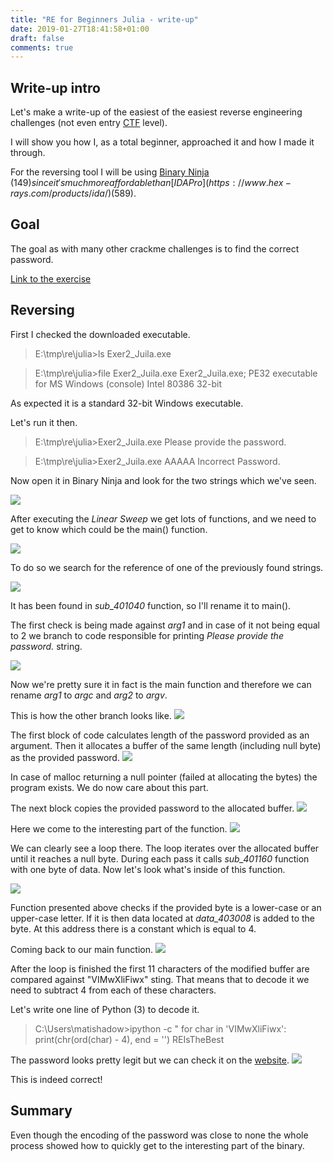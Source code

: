 ```yaml
---
title: "RE for Beginners Julia - write-up"
date: 2019-01-27T18:41:58+01:00
draft: false
comments: true
---
```


## Write-up intro
Let's make a write-up of the easiest of the easiest reverse engineering challenges (not even entry [CTF](https://ctftime.org/ctf-wtf/) level).  

I will show you how I, as a total beginner, approached it and how I made it through.

For the reversing tool I will be using [Binary Ninja](https://binary.ninja/) ($149) since it's much more affordable than [IDA Pro](https://www.hex-rays.com/products/ida/) ($589).

## Goal
The goal as with many other crackme challenges is to find the correct password.

[Link to the exercise](https://www.begin.re/julia)

## Reversing

First I checked the downloaded executable. 
> E:\tmp\re\julia>ls
> Exer2_Juila.exe

> E:\tmp\re\julia>file Exer2_Juila.exe 
> Exer2_Juila.exe; PE32 executable for MS Windows (console) Intel 80386 32-bit

As expected it is a standard 32-bit Windows executable.

Let's run it then.

> E:\tmp\re\julia>Exer2_Juila.exe
> Please provide the password.

> E:\tmp\re\julia>Exer2_Juila.exe AAAAA
> Incorrect Password.

Now open it in Binary Ninja and look for the two strings which we've seen.

![](https://matishadow.files.wordpress.com/2019/01/strings.png)

After executing the _Linear Sweep_ we get lots of functions, and we need to get to know which could be the main() function.

![](https://matishadow.files.wordpress.com/2019/01/binaryninja_2019-01-27_14-27-27.png)

To do so we search for the reference of one of the previously found strings.

![](https://matishadow.files.wordpress.com/2019/01/binaryninja_2019-01-27_14-32-18.png)

It has been found in _sub\_401040_ function, so I'll rename it to main().

The first check is being made against _arg1_ and in case of it not being equal to 2 we branch to code responsible for printing _Please provide the password._ string.

![](https://matishadow.files.wordpress.com/2019/01/binaryninja_2019-01-27_14-44-06.png)

Now we're pretty sure it in fact is the main function and therefore we can rename _arg1_ to _argc_ and _arg2_ to _argv_.

This is how the other branch looks like.
![](https://matishadow.files.wordpress.com/2019/01/binaryninja_2019-01-27_14-51-38.png)

The first block of code calculates length of the password provided as an argument.
Then it allocates a buffer of the same length (including null byte) as the provided password.
![](https://matishadow.files.wordpress.com/2019/01/binaryninja_2019-01-27_15-35-34.png)

In case of malloc returning a null pointer (failed at allocating the bytes) the program exists.
We do now care about this part.

The next block copies the provided password to the allocated buffer.
![](https://matishadow.files.wordpress.com/2019/01/binaryninja_2019-01-27_15-43-54.png)

Here we come to the interesting part of the function.
![](https://matishadow.files.wordpress.com/2019/01/binaryninja_2019-01-27_15-46-35.png)

We can clearly see a loop there. The loop iterates over the allocated buffer until it reaches a null byte. 
During each pass it calls _sub\_401160_ function with one byte of data. 
Now let's look what's inside of this function.

![](https://matishadow.files.wordpress.com/2019/01/binaryninja_2019-01-27_16-31-33.png)

Function presented above checks if the provided byte is a lower-case or an upper-case letter. 
If it is then data located at _data\_403008_ is added to the byte.
At this address there is a constant which is equal to 4.

Coming back to our main function.
![](https://matishadow.files.wordpress.com/2019/01/binaryninja_2019-01-27_16-36-24.png)

After the loop is finished the first 11 characters of the modified buffer are compared against "VIMwXliFiwx" sting. 
That means that to decode it we need to subtract 4 from each of these characters.

Let's write one line of Python (3) to decode it.
> C:\Users\matishadow>ipython -c " for char in 'VIMwXliFiwx': print(chr(ord(char) - 4), end = '')
> REIsTheBest

The password looks pretty legit but we can check it on the [website](https://www.begin.re/julia).
![](https://matishadow.files.wordpress.com/2019/01/chrome_2019-01-27_16-45-29.png)

This is indeed correct!


## Summary

Even though the encoding of the password was close to none the whole process showed how to quickly get to the interesting part of the binary.
